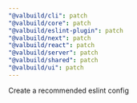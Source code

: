 ```yaml
---
"@valbuild/cli": patch
"@valbuild/core": patch
"@valbuild/eslint-plugin": patch
"@valbuild/next": patch
"@valbuild/react": patch
"@valbuild/server": patch
"@valbuild/shared": patch
"@valbuild/ui": patch
---
```


Create a recommended eslint config
